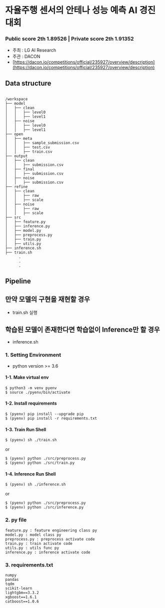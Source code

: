 # 자율주행 센서의 안테나 성능 예측 AI 경진대회

### Public score 2th 1.89526 | Private score 2th 1.91352

* 주최 : LG AI Research
* 주관 : DACON
* [https://dacon.io/competitions/official/235927/overview/description](https://dacon.io/competitions/official/235927/overview/description)

## Data structure
<pre><code>
/workspace
├── model
│   ├── clean
│   │   ├── level0
│   │   ├── level1
│   ├── noise
│   │   ├── level0
│   │   ├── level1
├── open
│   ├── meta
│   │   ├── sample_submission.csv
│   │   ├── test.csv
│   │   ├── train.csv
├── output
│   ├── clean
│   │   ├── submission.csv
│   ├── final
│   │   ├── submission.csv
│   ├── noise
│   │   ├── submission.csv
├── refine
│   ├── clean
│   │   ├── raw
│   │   ├── scale
│   ├── noise
│   │   ├── raw
│   │   ├── scale
├── src
│   ├── feature.py
│   ├── inference.py
│   ├── model.py
│   ├── preprocess.py
│   ├── train.py
│   ├── utils.py
├── inference.sh
├── train.sh
      .
      .
      .
</code></pre>

## Pipeline

## 만약 모델의 구현을 재현할 경우
- train.sh 실행

## 학습된 모델이 존재한다면 학습없이 Inference만 할 경우
- inference.sh

### 1. Setting Environment
- python version >= 3.6

#### 1-1. Make virtual env
``` 
$ python3 -m venv pyenv
$ source ./pyenv/bin/activate
``` 
#### 1-2. Install requirements
``` 
$ (pyenv) pip install --upgrade pip
$ (pyenv) pip install -r requirements.txt 
``` 
#### 1-3. Train Run Shell

``` 
$ (pyenv) sh ./train.sh
``` 

or

``` 
$ (pyenv) python ./src/preprocess.py
$ (pyenv) python ./src/train.py
``` 

#### 1-4. Inference Run Shell
``` 
$ (pyenv) sh ./inference.sh
``` 

or

``` 
$ (pyenv) python ./src/preprocess.py
$ (pyenv) python ./src/inference.py
``` 

### 2. py file
```
feature.py : feature engineering class py
model.py : model class py
preprocess.py : preprocess activate code
train.py : train activate code
utils.py : utils func py
inference.py : inference activate code
```

### 3. requirements.txt
```
numpy
pandas
tqdm
scikit-learn
lightgbm==3.3.2
xgboost==1.6.1
catboost==1.0.6
```
